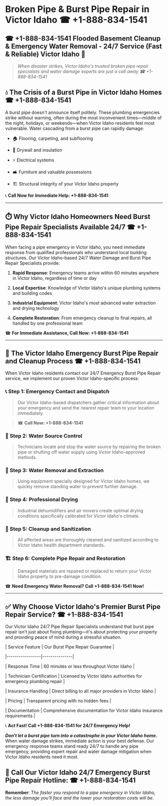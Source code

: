 # Broken Pipe & Burst Pipe Repair in Victor Idaho ☎ +1-888-834-1541  
## ☎ +1-888-834-1541 Flooded Basement Cleanup & Emergency Water Removal - 24/7 Service (Fast & Reliable) Victor Idaho 🚨  

> *When disaster strikes, Victor Idaho's trusted broken pipe repair specialists and water damage experts are just a call away ☎ +1-888-834-1541*  

## 💧 The Crisis of a Burst Pipe in Victor Idaho Homes ☎ +1-888-834-1541  

A burst pipe doesn't announce itself politely. These plumbing emergencies strike without warning, often during the most inconvenient times—middle of the night, holidays, or weekends—when Victor Idaho residents feel most vulnerable. Water cascading from a burst pipe can rapidly damage:  

* 🏠 Flooring, carpeting, and subflooring  
* 🧱 Drywall and insulation  
* ⚡ Electrical systems  
* 🛋️ Furniture and valuable possessions  
* 🏗️ Structural integrity of your Victor Idaho property  

📞 **Call Now for Immediate Help: +1-888-834-1541**  

---  

## ⏱️ Why Victor Idaho Homeowners Need Burst Pipe Repair Specialists Available 24/7 ☎ +1-888-834-1541  

When facing a pipe emergency in Victor Idaho, you need immediate response from qualified professionals who understand local building structures. Our Victor Idaho-based 24/7 Water Damage and Burst Pipe Repair Specialists provide:  

1. **Rapid Response**: Emergency teams arrive within 60 minutes anywhere in Victor Idaho, regardless of time or day  
2. **Local Expertise**: Knowledge of Victor Idaho's unique plumbing systems and building codes  
3. **Industrial Equipment**: Victor Idaho's most advanced water extraction and drying technology  
4. **Complete Restoration**: From emergency cleanup to final repairs, all handled by one professional team  

☎ **For Immediate Assistance, Call Now: +1-888-834-1541**  

---  

## 🔧 The Victor Idaho Emergency Burst Pipe Repair and Cleanup Process ☎ +1-888-834-1541  

When Victor Idaho residents contact our 24/7 Emergency Burst Pipe Repair service, we implement our proven Victor Idaho-specific process:  

### 📞 Step 1: Emergency Contact and Dispatch  
> Our Victor Idaho-based dispatchers gather critical information about your emergency and send the nearest repair team to your location immediately.  
> ☎ **Call Now: +1-888-834-1541**  

### 🚿 Step 2: Water Source Control  
> Technicians locate and stop the water source by repairing the broken pipe or shutting off water supply using Victor Idaho-approved methods.  

### 🌊 Step 3: Water Removal and Extraction  
> Using equipment specially designed for Victor Idaho homes, we quickly remove standing water to prevent further damage.  

### 💨 Step 4: Professional Drying  
> Industrial dehumidifiers and air movers create optimal drying conditions specifically calibrated for Victor Idaho's climate.  

### 🧼 Step 5: Cleanup and Sanitization  
> All affected areas are thoroughly cleaned and sanitized according to Victor Idaho health department standards.  

### 🏗️ Step 6: Complete Pipe Repair and Restoration  
> Damaged materials are repaired or replaced to return your Victor Idaho property to pre-damage condition.  

☎ **Need Emergency Water Removal? Call +1-888-834-1541 Now!**  

---  

## ✅ Why Choose Victor Idaho's Premier Burst Pipe Repair Service? ☎ +1-888-834-1541  

Our Victor Idaho 24/7 Pipe Repair Specialists understand that burst pipe repair isn't just about fixing plumbing—it's about protecting your property and providing peace of mind during a stressful situation.  

| Service Feature | Our Burst Pipe Repair Guarantee |  
|-----------------|---------------|  
| Response Time | 60 minutes or less throughout Victor Idaho |  
| Technician Certification | Licensed by Victor Idaho authorities for emergency plumbing repair |  
| Insurance Handling | Direct billing to all major providers in Victor Idaho |  
| Pricing | Transparent pricing with no hidden fees |  
| Documentation | Comprehensive documentation for Victor Idaho insurance requirements |  

📞 **Act Fast! Call +1-888-834-1541 for 24/7 Emergency Help!**  

***Don't let a burst pipe turn into a catastrophe in your Victor Idaho home.*** When water damage strikes, immediate action is your best defense. Our emergency response teams stand ready 24/7 to handle any pipe emergency, providing expert repair and water damage mitigation when Victor Idaho residents need it most.  

## 📱 Call Our Victor Idaho 24/7 Emergency Burst Pipe Repair Hotline: ☎ +1-888-834-1541  

**Remember**: *The faster you respond to a pipe emergency in Victor Idaho, the less damage you'll face and the lower your restoration costs will be.*